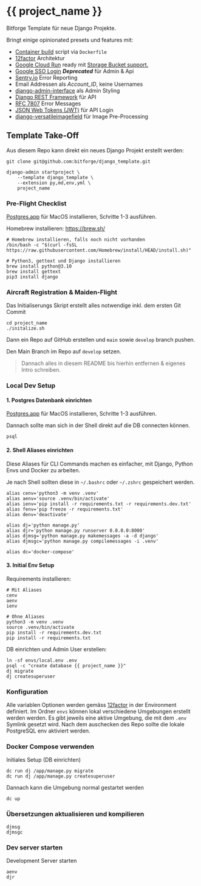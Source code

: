 # {{ project_name }}

Bitforge Template für neue Django Projekte.

Bringt einige opinionated presets und features mit:

-   [Container build](https://docs.docker.com/engine/reference/builder/) script via `Dockerfile`
-   [12factor](https://12factor.net) Architektur
-   [Google Cloud Run](https://cloud.google.com/run) ready mit [Storage Bucket support.](https://django-storages.readthedocs.io/en/latest/backends/gcloud.html)
-   [Google SSO Login](https://developers.google.com/identity/sign-in/web) **_Deprecated_** für Admin & Api
-   [Sentry.io](https://sentry.io/) Error Reporting
-   Email Addressen als _Account_ID_, keine Usernames
-   [django-admin-interface](https://github.com/fabiocaccamo/django-admin-interface) als Admin Styling
-   [Django REST Framework](https://www.django-rest-framework.org/) für API
-   [RFC 7807](https://blog.codecentric.de/2019/09/rest-standardisierte-fehlermeldungen-mittels-rfc-7807-problem-details/) Error Messages
-   [JSON Web Tokens (JWT)](https://jwt.io/) für API Login
-   [django-versatileimagefield](https://django-versatileimagefield.readthedocs.io/en/latest/) für Image Pre-Processing

## Template Take-Off

Aus diesem Repo kann direkt ein neues Django Projekt erstellt werden:

    git clone git@github.com:bitforge/django_template.git

    django-admin startproject \
        --template django_template \
        --extension py,md,env,yml \
        project_name

### Pre-Flight Checklist

[Postgres.app](https://postgresapp.com) für MacOS installieren, Schritte 1-3 ausführen.

Homebrew installieren: https://brew.sh/

    # Homebrew installieren, falls noch nicht vorhanden
    /bin/bash -c "$(curl -fsSL https://raw.githubusercontent.com/Homebrew/install/HEAD/install.sh)"

    # Python3, gettext und Django installieren
    brew install python@3.10
    brew install gettext
    pip3 install django

### Aircraft Registration & Maiden-Flight

Das Initialiserungs Skript erstellt alles notwendige inkl. dem ersten Git Commit

    cd project_name
    ./initalize.sh

Dann ein Repo auf GitHub erstellen und `main` sowie `develop` branch pushen.

Den Main Branch im Repo auf `develop` setzen.

> Dannach alles in diesem README bis hierhin entfernen & eigenes Intro schreiben.

### Local Dev Setup

#### 1. Postgres Datenbank einrichten

[Postgres.app](https://postgresapp.com) für MacOS installieren, Schritte 1-3 ausführen.

Dannach sollte man sich in der Shell direkt auf die DB connecten können.

    psql

#### 2. Shell Aliases einrichten

Diese Aliases für CLI Commands machen es einfacher, mit Django, Python Envs und Docker zu arbeiten.

Je nach Shell sollten diese in `~/.bashrc` oder `~/.zshrc` gespeichert werden.

    alias cenv='python3 -m venv .venv'
    alias aenv='source .venv/bin/activate'
    alias ienv='pip install -r requirements.txt -r requirements.dev.txt'
    alias fenv='pip freeze -r requirements.txt'
    alias denv='deactivate'

    alias dj='python manage.py'
    alias djr='python manage.py runserver 0.0.0.0:8000'
    alias djmsg='python manage.py makemessages -a -d django'
    alias djmsgc='python manage.py compilemessages -i .venv'

    alias dc='docker-compose'

#### 3. Initial Env Setup

Requirements installieren:

    # Mit Aliases
    cenv
    aenv
    ienv

    # Ohne Aliases
    python3 -m venv .venv
    source .venv/bin/activate
    pip install -r requirements.dev.txt
    pip install -r requirements.txt

DB einrichten und Admin User erstellen:

    ln -sf envs/local.env .env
    psql -c "create database {{ project_name }}"
    dj migrate
    dj createsuperuser

### Konfiguration

Alle variablen Optionen werden gemäss [12factor](https://12factor.net/config) in der Environment definiert.
Im Ordner `envs` können lokal verschiedene Umgebungen erstellt werden werden.
Es gibt jeweils eine aktive Umgebung, die mit dem `.env` Symlink gesetzt wird.
Nach dem auschecken des Repo sollte die lokale PostgreSQL env aktiviert werden.

### Docker Compose verwenden

Initiales Setup (DB einrichten)

    dc run dj /app/manage.py migrate
    dc run dj /app/manage.py createsuperuser

Dannach kann die Umgebung normal gestartet werden

    dc up

### Übersetzungen aktualisieren und kompilieren

    djmsg
    djmsgc

### Dev server starten

Development Server starten

    aenv
    djr
